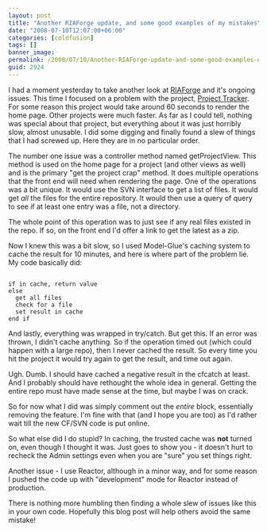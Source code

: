 ```yaml
---
layout: post
title: "Another RIAForge update, and some good examples of my mistakes"
date: "2008-07-10T12:07:00+06:00"
categories: [coldfusion]
tags: []
banner_image: 
permalink: /2008/07/10/Another-RIAForge-update-and-some-good-examples-of-my-mistakes
guid: 2924
---
```


I had a moment yesterday to take another look at <a href="http://www.riaforge.org">RIAForge</a> and it's ongoing issues. This time I focused on a problem with the project, <a href="http://projecttracker.riaforge.org/">Project Tracker</a>. For some reason this project would take around 60 seconds to render the home page. Other projects were much faster. As far as I could tell, nothing was special about that project, but everything about it was just horribly slow, almost unusable. I did some digging and finally found a slew of things that I had screwed up. Here they are in no particular order.
<!--more-->
The number one issue was a controller method named getProjectView. This method is used on the home page for a project (and other views as well) and is the primary "get the project crap" method. It does multiple operations that the front end will need when rendering the page. One of the operations was a bit unique. It would use the SVN interface to get a list of files. It would get <i>all</i> the files for the entire repository. It would then use a query of query to see if at least one entry was a file, not a directory. 

The whole point of this operation was to just see if any real files existed in the repo. If so, on the front end I'd offer a link to get the latest as a zip. 

Now I knew this was a bit slow, so I used Model-Glue's caching system to cache the result for 10 minutes, and here is where part of the problem lie. My code basically did:

<code>
if in cache, return value
else
  get all files
  check for a file
  set result in cache
end if
</code>

And lastly, everything was wrapped in try/catch. But get this. If an error was thrown, I didn't cache anything. So if the operation timed out (which could happen with a large repo), then I never cached the result. So every time you hit the project it would try again to get the result, and time out again.

Ugh. Dumb. I should have cached a negative result in the cfcatch at least. And I probably should have rethought the whole idea in general. Getting the entire repo must have made sense at the time, but maybe I was on crack.

So for now what I did was simply comment out the <i>entire</i> block, essentially removing the feature. I'm fine with that (and I hope you are too) as I'd rather wait till the new CF/SVN code is put online.

So what else did I do stupid? In caching, the trusted cache was <b>not</b> turned on, even though I thought it was. Just goes to show you - it doesn't hurt to recheck the Admin settings even when you are "sure" you set things right.

Another issue - I use Reactor, although in a minor way, and for some reason I pushed the code up with "development" mode for Reactor instead of production.

There is nothing more humbling then finding a whole slew of issues like this in your own code. Hopefully this blog post will help others avoid the same mistake!